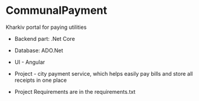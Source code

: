 # CommunalPayment
Kharkiv portal for paying utilities

- Backend part: .Net Core
- Database: ADO.Net
- UI - Angular

- Project - city payment service, which helps easily pay bills and store all receipts in one place
- Project Requirements are in the requirements.txt
